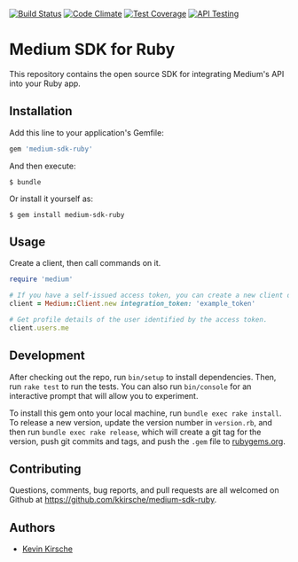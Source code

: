 [![Build Status](https://travis-ci.org/kkirsche/medium-sdk-ruby.svg)](https://travis-ci.org/kkirsche/medium-sdk-ruby) [![Code Climate](https://codeclimate.com/github/kkirsche/medium-sdk-ruby/badges/gpa.svg)](https://codeclimate.com/github/kkirsche/medium-sdk-ruby) [![Test Coverage](https://codeclimate.com/github/kkirsche/medium-sdk-ruby/badges/coverage.svg)](https://codeclimate.com/github/kkirsche/medium-sdk-ruby/coverage)
[![API Testing](https://img.shields.io/badge/API%20Test-RapidAPI-blue.svg)](https://rapidapi.com/package/Medium/functions?utm_source=MediumGithub&utm_medium=button&utm_content=Vender_GitHub)

# Medium SDK for Ruby

This repository contains the open source SDK for integrating Medium's API into your Ruby app.

## Installation

Add this line to your application's Gemfile:

```ruby
gem 'medium-sdk-ruby'
```

And then execute:

    $ bundle

Or install it yourself as:

    $ gem install medium-sdk-ruby

## Usage

Create a client, then call commands on it.

```ruby
require 'medium'

# If you have a self-issued access token, you can create a new client directly:
client = Medium::Client.new integration_token: 'example_token'

# Get profile details of the user identified by the access token.
client.users.me
```

## Development

After checking out the repo, run `bin/setup` to install dependencies. Then, run `rake test` to run the tests. You can also run `bin/console` for an interactive prompt that will allow you to experiment.

To install this gem onto your local machine, run `bundle exec rake install`. To release a new version, update the version number in `version.rb`, and then run `bundle exec rake release`, which will create a git tag for the version, push git commits and tags, and push the `.gem` file to [rubygems.org](https://rubygems.org).

## Contributing

Questions, comments, bug reports, and pull requests are all welcomed on Github at https://github.com/kkirsche/medium-sdk-ruby.

## Authors

* [Kevin Kirsche](https://github.com/kkirsche)
